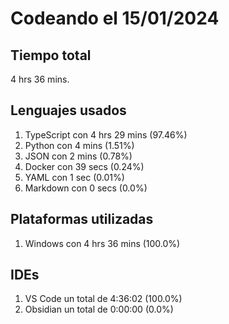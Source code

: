 # Codeando el 15/01/2024

## Tiempo total
4 hrs 36 mins.

## Lenguajes usados
1. TypeScript con 4 hrs 29 mins (97.46%)
1. Python con 4 mins (1.51%)
1. JSON con 2 mins (0.78%)
1. Docker con 39 secs (0.24%)
1. YAML con 1 sec (0.01%)
1. Markdown con 0 secs (0.0%)

## Plataformas utilizadas
1. Windows con 4 hrs 36 mins (100.0%)

## IDEs
1. VS Code un total de 4:36:02 (100.0%)
1. Obsidian un total de 0:00:00 (0.0%)
